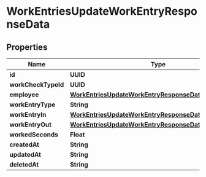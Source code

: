 

# WorkEntriesUpdateWorkEntryResponseData


## Properties

| Name | Type | Description | Notes |
|------------ | ------------- | ------------- | -------------|
|**id** | **UUID** |  |  [optional] |
|**workCheckTypeId** | **UUID** |  |  [optional] |
|**employee** | [**WorkEntriesUpdateWorkEntryResponseDataEmployee**](WorkEntriesUpdateWorkEntryResponseDataEmployee.md) |  |  [optional] |
|**workEntryType** | **String** |  |  [optional] |
|**workEntryIn** | [**WorkEntriesUpdateWorkEntryResponseDataWorkEntryIn**](WorkEntriesUpdateWorkEntryResponseDataWorkEntryIn.md) |  |  [optional] |
|**workEntryOut** | [**WorkEntriesUpdateWorkEntryResponseDataWorkEntryOut**](WorkEntriesUpdateWorkEntryResponseDataWorkEntryOut.md) |  |  [optional] |
|**workedSeconds** | **Float** |  |  [optional] |
|**createdAt** | **String** |  |  [optional] |
|**updatedAt** | **String** |  |  [optional] |
|**deletedAt** | **String** |  |  [optional] |



